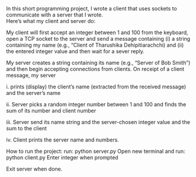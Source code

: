 In this short programming project, I wrote a client that uses sockets to communicate with a server that I wrote.  
Here’s what my client and server do:

 

 My client will first accept an integer between 1 and 100 from the keyboard, open a TCP socket to the server and send a message containing (i) a string containing my name (e.g., “Client of Tharushika Dehipitiarachchi) and (ii) the entered integer value and then wait for a sever reply.

 

 My server creates a string containing its name (e.g., “Server of Bob Smith”) and then begin accepting connections from clients.  On receipt of a client message, my server 

 i. prints (display) the client’s name (extracted from the received message) and the server’s name

 ii. Server picks a random integer number between 1 and 100 and finds the sum of its number and client number

 iii. Server send its name string and the server-chosen integer value and the sum to the client

iv. Client prints the server name and numbers.

How to run the project:
    run: python server.py
    Open new terminal and run: python client.py
    Enter integer when prompted

Exit server when done.

 